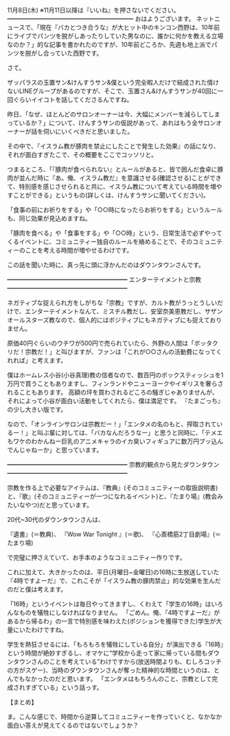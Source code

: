 11月8日(木) ※11月11日以降は『いいね』を押さないでください。
━━━━━━━━━━━━━━━━━━━━━
おはようございます。
ネットニュースで、「現在『バカとつき合うな』が大ヒット中のキンコン西野は、10年前にライブでパンツを脱がしあったりしていた男なのに、誰かに何かを教える立場なのか？」的な記事を書かれたのですが、10年前どころか、先週も地上派でパンツを脱がし合っていた西野です。

さて。

ザッパラスの玉置サン&けんすうサン&僕という完全暇人だけで結成された情けないLINEグループがあるのですが、そこで、玉置さん&けんすうサンが40回に一回ぐらいイイコトを話してくださるんですね。

昨日、「なぜ、ほとんどのサロンオーナーは今、大幅にメンバーを減らしてしまっているか？」について、けんすうサンの仮説があって、あれはもう全サロンオーナーが話を伺いにいくべきだと思いました。

その中で、『イスラム教が豚肉を禁止にしたことで発生した効果』の話になり、それが面白すぎたこで、その概要をここでコッソリと。

つまるところ、「『豚肉が食べられない』とルールがあると、皆で囲んだ食卓に豚肉が並んだ時に『あ。俺、イスラム教だ』を意識させる(確認させる)ことができて、特別感を感じさせられると共に、イスラム教について考えている時間を増やすことができる」というもの(詳しくは、けんすうサンに聞いてください)。

「食事の前にお祈りをする」や「○○時になったらお祈りをする」というルールも、同じ効果が見込めますね。

「豚肉を食べる」や「食事をする」や「○○時」という、日常生活で必ずやってくるイベントに、コミュニティー独自のルールを絡めることで、そのコミュニティーのことを考える時間が増やせるわけです。

この話を聞いた時に、真っ先に頭に浮かんだのはダウンタウンさんです。

━━━━━━━━━━━━━━━━━━━━
エンターテイメントと宗教
━━━━━━━━━━━━━━━━━━━━

ネガティブな捉えられ方をしがちな「宗教」ですが、カルト教がうっとうしいだけで、エンターテイメントなんて、ミスチル教だし、安室奈美恵教だし、サザンオールスターズ教なので、個人的にはボジティブにもネガティブにも捉えておりません。

原価40円ぐらいのウチワが500円で売られていたら、外野の人間は「ボッタクリだ！宗教だ！」と叫びますが、ファンは「これが○○さんの活動費になってくれれば」と考えます。

僕はホームレス小谷(小谷真理)教の信者なので、数百円のボックスティッシュを1万円で買うこともありますし、フィンランドやニューヨークやイギリスを奢らされることもあります。
高額の坪を買わされるどころの騒ぎじゃありませんが、それによって小谷が面白い活動をしてくれたら、僕は満足です。
『たまごっち』の少し大きい版です。

なので、「オンラインサロンは宗教だー！」「エンタメの名のもと、搾取されているー！」と叫ぶ輩に対しては、「バカなんだろうなー」と思うと同時に、「テメエもワケのわかんねー巨乳のアニメキャラのイカ臭いフィギュアに数万円ブッ込んでんじゃねーか」と思っています。

━━━━━━━━━━━━━━━━━━━━
宗教的観点から見たダウンタウン
━━━━━━━━━━━━━━━━━━━━

宗教を作る上で必要なアイテムは、『教典』(そのコミュニティーの取扱説明書)と、『歌』(そのコミュニティーが一つになれるイベント)と、『たまり場』(教会みたいなやつ)だと思っています。

20代~30代のダウンタウンさんは、

『遺書』(＝教典)、
『Wow War Tonight 』(＝歌)、
『心斎橋筋2丁目劇場』(＝たまり場)

で完璧に押さえていて、お手本のようなコミュニティー作りです。

これに加えて、大きかったのは、平日(月曜日~金曜日)の16時に生放送していた『4時ですよーだ』で、これこそが「イスラム教の豚肉禁止」的な効果を生んだのだと僕は考えます。

「16時」というイベントは毎日やってきますし、くわえて「学生の16時」はいろんなものを犠牲にしなければなりません。
「ごめん。俺、『4時ですよーだ』があるから帰るわ」の一言で特別感を味わえた(ポジションを獲得できた)学生が大量にいたわけですね。

学生を熱狂させるには、「もろもろを犠牲にしている自分」が演出できる『16時』という時間が絶妙すぎるし、オマケに“学校から走って家に帰っている間もダウンタウンさんのことを考えている”わけですから(放送時間よりも、むしろコッチの方がスゲー)、当時のダウンタウンさんが奪った精神的な時間というのは、とんでもなかったのだと思います。
「エンタメはもちろんのこと、宗教として完成されすぎている」という話っす。

【まとめ】

ま。こんな感じで、時間から逆算してコミュニティーを作っていくと、なかなか面白い答えが見えてくるのではないでしょうか？
